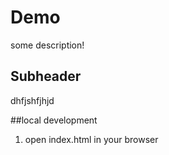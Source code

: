 # Demo

some description!

## Subheader

dhfjshfjhjd

##local development

1. open index.html in your browser